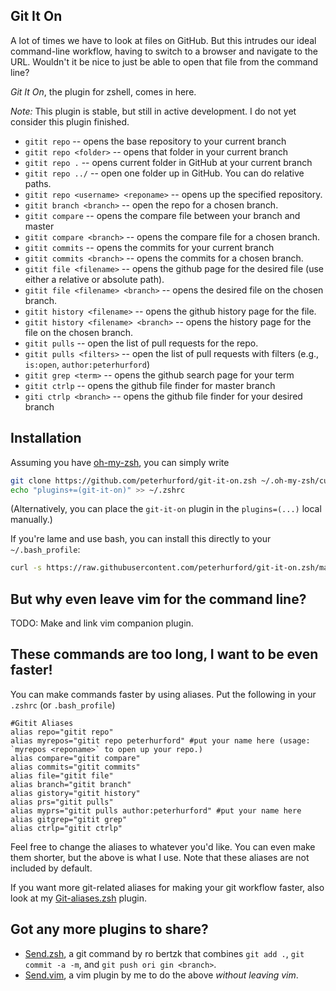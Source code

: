 ## Git It On

A lot of times we have to look at files on GitHub.  But this intrudes our ideal command-line workflow, having to switch to a browser and navigate to the URL.  Wouldn't it be nice to just be able to open that file from the command line?

*Git It On*, the plugin for zshell, comes in here.

*Note:* This plugin is stable, but still in active development.  I do not yet consider this plugin finished.

* `gitit repo` -- opens the base repository to your current branch
* `gitit repo <folder>` -- opens that folder in your current branch
* `gitit repo .` -- opens current folder in GitHub at your current branch
* `gitit repo ../` -- open one folder up in GitHub.  You can do relative paths.
* `gitit repo <username> <reponame>` -- opens up the specified repository.
* `gitit branch <branch>` -- open the repo for a chosen branch.
* `gitit compare` -- opens the compare file between your branch and master
* `gitit compare <branch>` -- opens the compare file for a chosen branch.
* `gitit commits` -- opens the commits for your current branch
* `gitit commits <branch>` -- opens the commits for a chosen branch.
* `gitit file <filename>` -- opens the github page for the desired file (use either a relative or absolute path).
* `gitit file <filename> <branch>` -- opens the desired file on the chosen branch.
* `gitit history <filename>` -- opens the github history page for the file.
* `gitit history <filename> <branch>` -- opens the history page for the file on the chosen branch.
* `gitit pulls` -- open the list of pull requests for the repo.
* `gitit pulls <filters>` -- open the list of pull requests with filters (e.g., `is:open`, `author:peterhurford`)
* `gitit grep <term>` -- opens the github search page for your term
* `gitit ctrlp` -- opens the github file finder for master branch
* `giti ctrlp <branch>` -- opens the github file finder for your desired branch

## Installation

Assuming you have [oh-my-zsh](https://github.com/robbyrussell/oh-my-zsh), you can simply write

```bash
git clone https://github.com/peterhurford/git-it-on.zsh ~/.oh-my-zsh/custom/plugins/git-it-on
echo "plugins+=(git-it-on)" >> ~/.zshrc
```

(Alternatively, you can place the `git-it-on` plugin in the `plugins=(...)` local manually.)

If you're lame and use bash, you can install this directly to your `~/.bash_profile`:

```bash
curl -s https://raw.githubusercontent.com/peterhurford/git-it-on.zsh/master/git-it-on.plugin.zsh >> ~/.bash_profile
```````

## But why even leave vim for the command line?
TODO: Make and link vim companion plugin.


## These commands are too long, I want to be even faster!
You can make commands faster by using aliases.  Put the following in your `.zshrc` (or `.bash_profile`)

```
#Gitit Aliases
alias repo="gitit repo"
alias myrepos="gitit repo peterhurford" #put your name here (usage: `myrepos <reponame>` to open up your repo.)
alias compare="gitit compare"
alias commits="gitit commits"
alias file="gitit file"
alias branch="gitit branch"
alias gistory="gitit history"
alias prs="gitit pulls"
alias myprs="gitit pulls author:peterhurford" #put your name here
alias gitgrep="gitit grep"
alias ctrlp="gitit ctrlp"
```

Feel free to change the aliases to whatever you'd like. You can even make them shorter, but the above is what I use.  Note that these aliases are not included by default.

If you want more git-related aliases for making your git workflow faster, also look at my [Git-aliases.zsh](https://github.com/peterhurford/git-aliases.zsh) plugin.


## Got any more plugins to share?
* [Send.zsh](https://github.com/robertzk/send.zsh), a git command by ro
bertzk that combines `git add .`, `git commit -a -m`, and `git push ori
gin <branch>`.
* [Send.vim](https://github.com/peterhurford/send.vim), a vim plugin by
 me to do the above _without leaving vim_.
